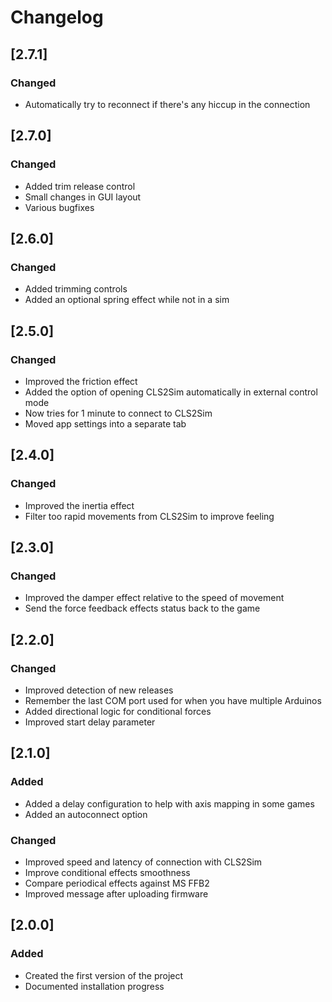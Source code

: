 # Changelog

## [2.7.1]

### Changed
- Automatically try to reconnect if there's any hiccup in the connection

## [2.7.0]

### Changed
- Added trim release control
- Small changes in GUI layout
- Various bugfixes

## [2.6.0]

### Changed
- Added trimming controls
- Added an optional spring effect while not in a sim

## [2.5.0]

### Changed
- Improved the friction effect
- Added the option of opening CLS2Sim automatically in external control mode
- Now tries for 1 minute to connect to CLS2Sim
- Moved app settings into a separate tab

## [2.4.0]

### Changed
- Improved the inertia effect
- Filter too rapid movements from CLS2Sim to improve feeling

## [2.3.0]

### Changed
- Improved the damper effect relative to the speed of movement
- Send the force feedback effects status back to the game

## [2.2.0]

### Changed
- Improved detection of new releases
- Remember the last COM port used for when you have multiple Arduinos
- Added directional logic for conditional forces
- Improved start delay parameter

## [2.1.0]

### Added
- Added a delay configuration to help with axis mapping in some games
- Added an autoconnect option

### Changed
- Improved speed and latency of connection with CLS2Sim
- Improve conditional effects smoothness
- Compare periodical effects against MS FFB2
- Improved message after uploading firmware

## [2.0.0]

### Added
- Created the first version of the project
- Documented installation progress
